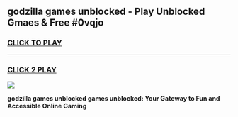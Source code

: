 
## godzilla games unblocked - Play Unblocked Gmaes & Free #0vqjo
<h3>
<a href="https://news.freeplayer.one?title=godzilla_games_unblocked&ref=24F">CLICK TO PLAY</a></h3>
<hr>

<h3>
<a href="https://news.freeplayer.one?title=godzilla_games_unblocked&ref=24F">CLICK 2 PLAY</a>
  
</h3>

<a href="https://news.freeplayer.one?title=godzilla_games_unblocked&ref=24F/"><img src="https://clearcache.store/games.png"></a>


**godzilla games unblocked games unblocked: Your Gateway to Fun and Accessible Online Gaming**

